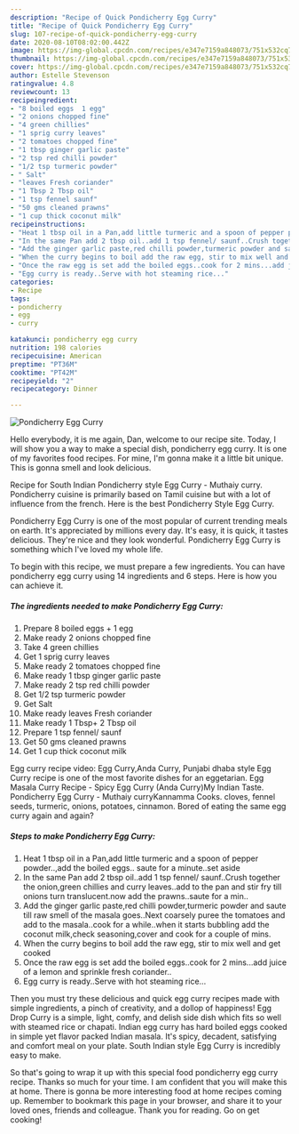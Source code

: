 ```yaml
---
description: "Recipe of Quick Pondicherry Egg Curry"
title: "Recipe of Quick Pondicherry Egg Curry"
slug: 107-recipe-of-quick-pondicherry-egg-curry
date: 2020-08-10T08:02:00.442Z
image: https://img-global.cpcdn.com/recipes/e347e7159a848073/751x532cq70/pondicherry-egg-curry-recipe-main-photo.jpg
thumbnail: https://img-global.cpcdn.com/recipes/e347e7159a848073/751x532cq70/pondicherry-egg-curry-recipe-main-photo.jpg
cover: https://img-global.cpcdn.com/recipes/e347e7159a848073/751x532cq70/pondicherry-egg-curry-recipe-main-photo.jpg
author: Estelle Stevenson
ratingvalue: 4.8
reviewcount: 13
recipeingredient:
- "8 boiled eggs  1 egg"
- "2 onions chopped fine"
- "4 green chillies"
- "1 sprig curry leaves"
- "2 tomatoes chopped fine"
- "1 tbsp ginger garlic paste"
- "2 tsp red chilli powder"
- "1/2 tsp turmeric powder"
- " Salt"
- "leaves Fresh coriander"
- "1 Tbsp 2 Tbsp oil"
- "1 tsp fennel saunf"
- "50 gms cleaned prawns"
- "1 cup thick coconut milk"
recipeinstructions:
- "Heat 1 tbsp oil in a Pan,add little turmeric and a spoon of pepper powder..,add the boiled eggs.. saute for a minute..set aside"
- "In the same Pan add 2 tbsp oil..add 1 tsp fennel/ saunf..Crush together the onion,green chillies and curry leaves..add to the pan and stir fry till onions turn translucent.now add the prawns..saute for a min.."
- "Add the ginger garlic paste,red chilli powder,turmeric powder and saute till raw smell of the masala goes..Next coarsely puree the tomatoes and add to the masala..cook for a while..when it starts bubbling add the coconut milk,check seasoning,cover and cook for a couple of mins."
- "When the curry begins to boil add the raw egg, stir to mix well and get cooked"
- "Once the raw egg is set add the boiled eggs..cook for 2 mins...add juice of a lemon and sprinkle fresh coriander.."
- "Egg curry is ready..Serve with hot steaming rice..."
categories:
- Recipe
tags:
- pondicherry
- egg
- curry

katakunci: pondicherry egg curry 
nutrition: 198 calories
recipecuisine: American
preptime: "PT36M"
cooktime: "PT42M"
recipeyield: "2"
recipecategory: Dinner

---
```



![Pondicherry Egg Curry](https://img-global.cpcdn.com/recipes/e347e7159a848073/751x532cq70/pondicherry-egg-curry-recipe-main-photo.jpg)

Hello everybody, it is me again, Dan, welcome to our recipe site. Today, I will show you a way to make a special dish, pondicherry egg curry. It is one of my favorites food recipes. For mine, I'm gonna make it a little bit unique. This is gonna smell and look delicious.

Recipe for South Indian Pondicherry style Egg Curry - Muthaiy curry. Pondicherry cuisine is primarily based on Tamil cuisine but with a lot of influence from the french. Here is the best Pondicherry Style Egg Curry.

Pondicherry Egg Curry is one of the most popular of current trending meals on earth. It's appreciated by millions every day. It's easy, it is quick, it tastes delicious. They're nice and they look wonderful. Pondicherry Egg Curry is something which I've loved my whole life.


To begin with this recipe, we must prepare a few ingredients. You can have pondicherry egg curry using 14 ingredients and 6 steps. Here is how you can achieve it.

<!--inarticleads1-->

##### The ingredients needed to make Pondicherry Egg Curry:

1. Prepare 8 boiled eggs + 1 egg
1. Make ready 2 onions chopped fine
1. Take 4 green chillies
1. Get 1 sprig curry leaves
1. Make ready 2 tomatoes chopped fine
1. Make ready 1 tbsp ginger garlic paste
1. Make ready 2 tsp red chilli powder
1. Get 1/2 tsp turmeric powder
1. Get  Salt
1. Make ready leaves Fresh coriander
1. Make ready 1 Tbsp+ 2 Tbsp oil
1. Prepare 1 tsp fennel/ saunf
1. Get 50 gms cleaned prawns
1. Get 1 cup thick coconut milk


Egg curry recipe video: Egg Curry,Anda Curry, Punjabi dhaba style Egg Curry recipe is one of the most favorite dishes for an eggetarian. Egg Masala Curry Recipe - Spicy Egg Curry (Anda Curry)My Indian Taste. Pondicherry Egg Curry - Muthaiy curryKannamma Cooks. cloves, fennel seeds, turmeric, onions, potatoes, cinnamon. Bored of eating the same egg curry again and again? 

<!--inarticleads2-->

##### Steps to make Pondicherry Egg Curry:

1. Heat 1 tbsp oil in a Pan,add little turmeric and a spoon of pepper powder..,add the boiled eggs.. saute for a minute..set aside
1. In the same Pan add 2 tbsp oil..add 1 tsp fennel/ saunf..Crush together the onion,green chillies and curry leaves..add to the pan and stir fry till onions turn translucent.now add the prawns..saute for a min..
1. Add the ginger garlic paste,red chilli powder,turmeric powder and saute till raw smell of the masala goes..Next coarsely puree the tomatoes and add to the masala..cook for a while..when it starts bubbling add the coconut milk,check seasoning,cover and cook for a couple of mins.
1. When the curry begins to boil add the raw egg, stir to mix well and get cooked
1. Once the raw egg is set add the boiled eggs..cook for 2 mins...add juice of a lemon and sprinkle fresh coriander..
1. Egg curry is ready..Serve with hot steaming rice...


Then you must try these delicious and quick egg curry recipes made with simple ingredients, a pinch of creativity, and a dollop of happiness! Egg Drop Curry is a simple, light, comfy, and delish side dish which fits so well with steamed rice or chapati. Indian egg curry has hard boiled eggs cooked in simple yet flavor packed Indian masala. It&#39;s spicy, decadent, satisfying and comfort meal on your plate. South Indian style Egg Curry is incredibly easy to make. 

So that's going to wrap it up with this special food pondicherry egg curry recipe. Thanks so much for your time. I am confident that you will make this at home. There is gonna be more interesting food at home recipes coming up. Remember to bookmark this page in your browser, and share it to your loved ones, friends and colleague. Thank you for reading. Go on get cooking!
